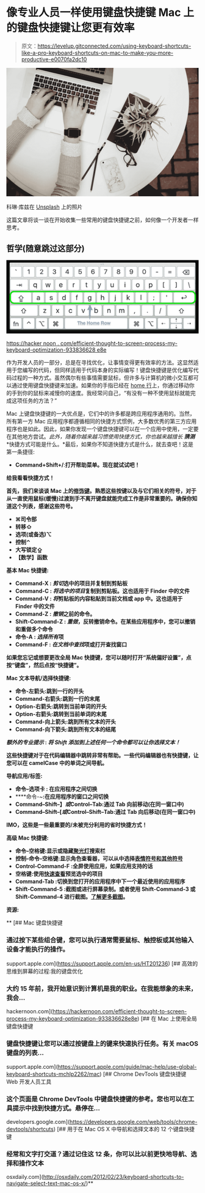 # 像专业人员一样使用键盘快捷键 Mac 上的键盘快捷键让您更有效率

> 原文：<https://levelup.gitconnected.com/using-keyboard-shortcuts-like-a-pro-keyboard-shortcuts-on-mac-to-make-you-more-productive-e0070fa2dc10>

![](img/ce105d1dfa27763475385d69b78fef5d.png)

科琳·库兹在 [Unsplash](https://unsplash.com/s/photos/typing?utm_source=unsplash&utm_medium=referral&utm_content=creditCopyText) 上的照片

这篇文章将谈一谈在开始收集一些常用的键盘快捷键之前，如何像一个开发者一样思考。

## **哲学(随意跳过这部分)**

![](img/84adc153f2269601761d154c9060213c.png)

[https://hacker noon . com/efficient-thought-to-screen-process-my-keyboard-optimization-933836628 e8e](https://hackernoon.com/efficient-thought-to-screen-process-my-keyboard-optimization-933836628e8e)

作为开发人员的一部分，总是在寻找优化，让事情变得更有效率的方法。这显然适用于您编写的代码，但同样适用于代码本身的实际编写！键盘快捷键是优化编写代码过程的一种方式。虽然偶尔有些事情需要鼠标，但许多与计算机的微小交互都可以通过使用键盘快捷键来加速。如果你的手指已经在 [home 行](https://hackernoon.com/efficient-thought-to-screen-process-my-keyboard-optimization-933836628e8e)上，你通过移动你的手到你的鼠标来减慢你的速度。我经常问自己，“有没有一种不使用鼠标就能完成这项任务的方法？”

Mac 上键盘快捷键的一大优点是，它们中的许多都是跨应用程序通用的。当然，所有第一方 Mac 应用程序都遵循相同的快捷方式惯例，大多数优秀的第三方应用程序也是如此。因此，如果你发现一个键盘快捷键可以在一个应用中使用，一定要在其他地方尝试。*此外，随着你越来越习惯使用快捷方式，你也越来越擅长* ***猜测*** *快捷方式可能是什么。*最后，如果你不知道快捷方式是什么，就去查吧！这是第一条捷径:

*   **Command+Shift+/**:**打开帮助菜单。现在就试试吧！**

**给我看看快捷方式！**

**首先，我们来谈谈 Mac 上的[修饰键](https://support.apple.com/en-us/HT201236)。熟悉这些按键以及与它们相关的符号，对于从一直使用鼠标(缓慢)过渡到手不离开键盘就能完成工作是非常重要的。确保你知道这个列表，感谢这些符号。**

*   **⌘司令部**
*   **转移⇧**
*   **选项(或备选)⌥**
*   **控制⌃**
*   **大写锁定⇪**
*   **【数学】函数**

****基本 Mac 快捷键:****

*   ****Command-X** : *剪切*选中的项目并复制到剪贴板**
*   ****Command-C** : *将选中的项目*复制到剪贴板。这也适用于 Finder 中的文件**
*   ****Command-V** : *将*剪贴板的内容粘贴到当前文档或 app 中。这也适用于 Finder 中的文件**
*   ****Command-Z** : *撤销*之前的命令。**
*   ****Shift-Command-Z** : *重做*，反转撤销命令。在某些应用程序中，您可以撤销和重做多个命令**
*   ****命令-A** : *选择所有*项**
*   ****Command-F** : *在文档中查找*项或打开查找窗口**

**如果您忘记或想要更改全局 Mac 快捷键，您可以随时打开“系统偏好设置”，点按“键盘”，然后点按“快捷键”。**

****Mac 文本导航/选择快捷键:****

*   ****命令-左箭头**:跳到一行的开头**
*   ****Command-右箭头**:跳到一行的末尾**
*   ****Option-右箭头**:跳转到当前单词的开头**
*   ****Option-右箭头**:跳转到当前单词的末尾**
*   ****Command-向上箭头**:跳到所有文本的开头**
*   ****Command-向下箭头**:跳到所有文本的结尾**

***额外的专业提示* : *将 Shift 添加到上述任何一个命令都可以让你选择文本！***

**这些快捷键对于在代码编辑器中跳转非常有帮助。一些代码编辑器也有快捷键，让您可以在 camelCase 中的单词之间导航。**

****导航应用/标签:****

*   ****命令–选项卡** : 在应用程序之间切换**
*   ****命令-~**:在应用程序的窗口之间切换**
*   ****Command–Shift–】***或***Control–Tab**:通过 Tab 向前移动(在同一窗口中)**
*   ****Command–Shift–[***或***Control–Shift–Tab**:通过 Tab 向后移动(在同一窗口中)**

**IMO，这些是一些最重要的/未被充分利用的省时快捷方式！**

****高级 Mac 快捷键:****

*   ****命令–空格键**:显示或隐藏[聚光灯](https://support.apple.com/kb/HT201744)搜索栏**
*   ****控制–命令–空格键**:显示角色查看器，可以从中选择[表情符号和其他符号](https://support.apple.com/kb/HT201586)**
*   ****Control-Command-F** :全屏使用应用，如果应用支持的话**
*   ****空格键**:使用[快速查看](https://support.apple.com/guide/mac-help/quick-look-files-and-folders-mh14119)预览选中的项目**
*   ****Command-Tab** :切换到您打开的应用程序中下一个最近使用的应用程序**
*   ****Shift-Command-5** :截图或进行屏幕录制。或者使用 Shift-Command-3 或 Shift-Command-4 进行截图。[了解更多截图](https://support.apple.com/kb/HT201361)。**

****资源:****

**[](https://support.apple.com/en-us/HT201236) [## Mac 键盘快捷键

### 通过按下某些组合键，您可以执行通常需要鼠标、触控板或其他输入设备才能执行的操作。

support.apple.com](https://support.apple.com/en-us/HT201236) [](https://hackernoon.com/efficient-thought-to-screen-process-my-keyboard-optimization-933836628e8e) [## 高效的思维到屏幕的过程:我的键盘优化

### 大约 15 年前，我开始意识到计算机是我的职业。在我能想象的未来，我会…

hackernoon.com](https://hackernoon.com/efficient-thought-to-screen-process-my-keyboard-optimization-933836628e8e)  [## 在 Mac 上使用全局键盘快捷键

### 键盘快捷键让您可以通过按键盘上的键来快速执行任务。有关 macOS 键盘的列表…

support.apple.com](https://support.apple.com/guide/mac-help/use-global-keyboard-shortcuts-mchlp2262/mac) [](https://developers.google.com/web/tools/chrome-devtools/shortcuts) [## Chrome DevTools 键盘快捷键 Web 开发人员工具

### 这个页面是 Chrome DevTools 中键盘快捷键的参考。您也可以在工具提示中找到快捷方式。悬停在…

developers.google.com](https://developers.google.com/web/tools/chrome-devtools/shortcuts) [](http://osxdaily.com/2012/02/23/keyboard-shortcuts-to-navigate-select-text-mac-os-x/) [## 用于在 Mac OS X 中导航和选择文本的 12 个键盘快捷键

### 经常和文字打交道？通过记住这 12 条，你可以比以前更快地导航、选择和操作文本

osxdaily.com](http://osxdaily.com/2012/02/23/keyboard-shortcuts-to-navigate-select-text-mac-os-x/)**
